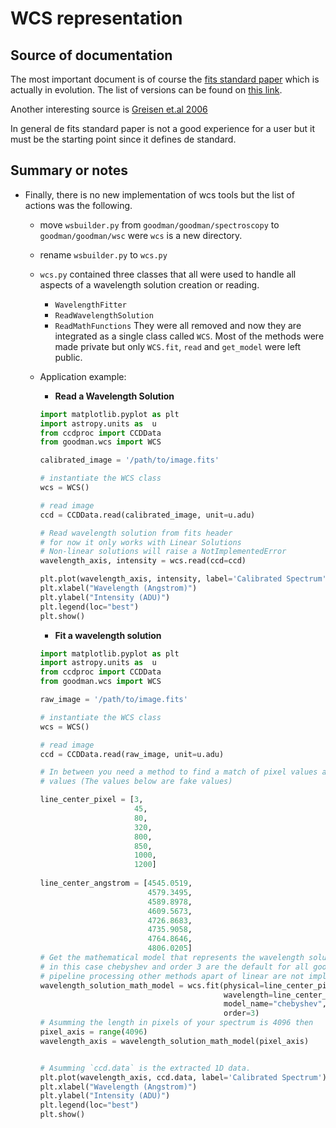 # WCS representation 

## Source of documentation

The most important document is of course the 
[fits standard paper](fits_standard40aa.pdf) which is actually in evolution.
The list of versions can be found on 
[this link](https://fits.gsfc.nasa.gov/fits_standard.html).

Another interesting source is [Greisen et.al 2006](greisen-2006.pdf)

In general de fits standard paper is not a good experience for a user but it
must be the starting point since it defines de standard.

## Summary or notes

- Finally, there is no new implementation of wcs tools but the list of actions
  was the following.
  - move `wsbuilder.py` from `goodman/goodman/spectroscopy` to `goodman/goodman/wsc`
  were `wcs` is a new directory.
  - rename `wsbuilder.py` to `wcs.py`
  - `wcs.py` contained three classes that all were used to handle all aspects of
  a wavelength solution creation or reading.
      - `WavelengthFitter`
      - `ReadWavelengthSolution`
      - `ReadMathFunctions`
  They were all removed and now they are integrated as a single class called
  `WCS`. Most of the methods were made private but only `WCS.fit`, `read` and 
  `get_model` were left public. 
  
  - Application example:
  
    - **Read a Wavelength Solution**
    
    ```python
    import matplotlib.pyplot as plt
    import astropy.units as  u
    from ccdproc import CCDData
    from goodman.wcs import WCS
    
    calibrated_image = '/path/to/image.fits'
    
    # instantiate the WCS class
    wcs = WCS()
    
    # read image
    ccd = CCDData.read(calibrated_image, unit=u.adu)

    # Read wavelength solution from fits header
    # for now it only works with Linear Solutions
    # Non-linear solutions will raise a NotImplementedError
    wavelength_axis, intensity = wcs.read(ccd=ccd)

    plt.plot(wavelength_axis, intensity, label='Calibrated Spectrum')
    plt.xlabel("Wavelength (Angstrom)")
    plt.ylabel("Intensity (ADU)")
    plt.legend(loc="best")
    plt.show()
    
    ```
    
    - **Fit a wavelength solution**
    ```python
    import matplotlib.pyplot as plt
    import astropy.units as  u
    from ccdproc import CCDData
    from goodman.wcs import WCS
    
    raw_image = '/path/to/image.fits'
    
    # instantiate the WCS class
    wcs = WCS()
    
    # read image
    ccd = CCDData.read(raw_image, unit=u.adu)

    # In between you need a method to find a match of pixel values and angstrom
    # values (The values below are fake values)
    
    line_center_pixel = [3,
                         45,
                         80,
                         320,
                         800,
                         850,
                         1000,
                         1200]
                     
    line_center_angstrom = [4545.0519,
                            4579.3495,
                            4589.8978,
                            4609.5673,
                            4726.8683,
                            4735.9058,
                            4764.8646,
                            4806.0205]
    # Get the mathematical model that represents the wavelength solution
    # in this case chebyshev and order 3 are the default for all goodman
    # pipeline processing other methods apart of linear are not implemented.
    wavelength_solution_math_model = wcs.fit(physical=line_center_pixel,
                                             wavelength=line_center_angstrom,
                                             model_name="chebyshev",
                                             order=3)
    # Asumming the length in pixels of your spectrum is 4096 then
    pixel_axis = range(4096)
    wavelength_axis = wavelength_solution_math_model(pixel_axis)

    
    # Asumming `ccd.data` is the extracted 1D data.
    plt.plot(wavelength_axis, ccd.data, label='Calibrated Spectrum')
    plt.xlabel("Wavelength (Angstrom)")
    plt.ylabel("Intensity (ADU)")
    plt.legend(loc="best")
    plt.show()
    
    ```
    
  